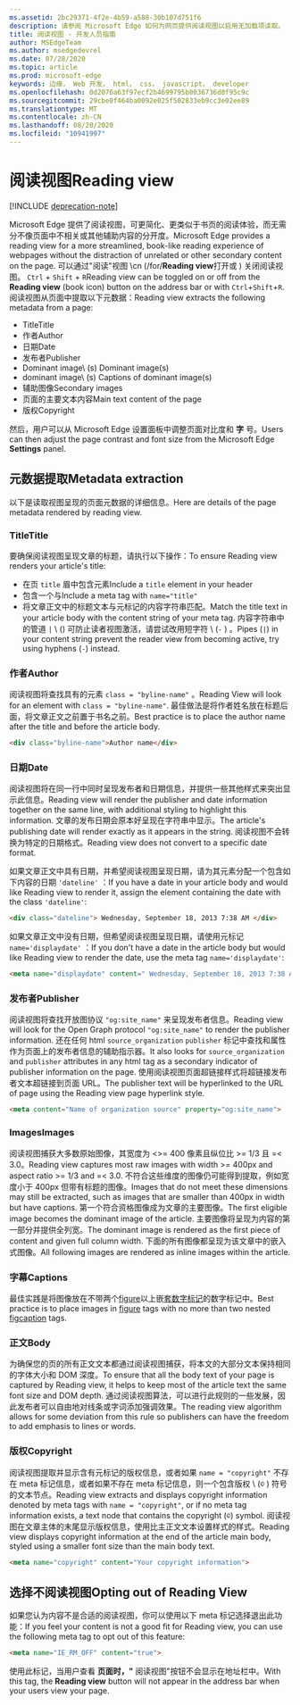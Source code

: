 ```yaml
---
ms.assetid: 2bc29371-4f2e-4b59-a588-30b107d751f6
description: 请参阅 Microsoft Edge 如何为网页提供阅读视图以启用无加载项读取。
title: 阅读视图 - 开发人员指南
author: MSEdgeTeam
ms.author: msedgedevrel
ms.date: 07/28/2020
ms.topic: article
ms.prod: microsoft-edge
keywords: 边缘， Web 开发， html， css， javascript， developer
ms.openlocfilehash: 0d2076a63f97ecf2b4699795b0036736d0f95c9c
ms.sourcegitcommit: 29cbe0f464ba0092e025f502833eb9cc3e02ee89
ms.translationtype: MT
ms.contentlocale: zh-CN
ms.lasthandoff: 08/20/2020
ms.locfileid: "10941997"
---
```

# <span data-ttu-id="94d01-104">阅读视图</span><span class="sxs-lookup"><span data-stu-id="94d01-104">Reading view</span></span>  

[!INCLUDE [deprecation-note](../../includes/legacy-edge-note.md)]  

<span data-ttu-id="94d01-105">Microsoft Edge 提供了阅读视图，可更简化、更类似于书页的阅读体验，而无需分不像页面中不相关或其他辅助内容的分开度。</span><span class="sxs-lookup"><span data-stu-id="94d01-105">Microsoft Edge provides a reading view for a more streamlined, book-like reading experience of webpages without the distraction of unrelated or other secondary content on the page.</span></span>  <span data-ttu-id="94d01-106">可以通过"阅读"视图 \cn (/for/**Reading view**打开或 ) 关闭阅读视图。 `Ctrl` + `Shift` + `R`</span><span class="sxs-lookup"><span data-stu-id="94d01-106">Reading view can be toggled on or off from the **Reading view** \(book icon\) button on the address bar or with `Ctrl`+`Shift`+`R`.</span></span>  <span data-ttu-id="94d01-107">阅读视图从页面中提取以下元数据：</span><span class="sxs-lookup"><span data-stu-id="94d01-107">Reading view extracts the following metadata from a page:</span></span>  

*   <span data-ttu-id="94d01-108">Title</span><span class="sxs-lookup"><span data-stu-id="94d01-108">Title</span></span>
*   <span data-ttu-id="94d01-109">作者</span><span class="sxs-lookup"><span data-stu-id="94d01-109">Author</span></span>
*   <span data-ttu-id="94d01-110">日期</span><span class="sxs-lookup"><span data-stu-id="94d01-110">Date</span></span>
*   <span data-ttu-id="94d01-111">发布者</span><span class="sxs-lookup"><span data-stu-id="94d01-111">Publisher</span></span>
*   <span data-ttu-id="94d01-112">Dominant image\ (s\) </span><span class="sxs-lookup"><span data-stu-id="94d01-112">Dominant image\(s\)</span></span>
*   <span data-ttu-id="94d01-113">dominant image\ (s\) </span><span class="sxs-lookup"><span data-stu-id="94d01-113">Captions of dominant image\(s\)</span></span>
*   <span data-ttu-id="94d01-114">辅助图像</span><span class="sxs-lookup"><span data-stu-id="94d01-114">Secondary images</span></span>
*   <span data-ttu-id="94d01-115">页面的主要文本内容</span><span class="sxs-lookup"><span data-stu-id="94d01-115">Main text content of the page</span></span>
*   <span data-ttu-id="94d01-116">版权</span><span class="sxs-lookup"><span data-stu-id="94d01-116">Copyright</span></span>

<span data-ttu-id="94d01-117">然后，用户可以从 Microsoft Edge 设置面板中调整页面对比度和 **字** 号。</span><span class="sxs-lookup"><span data-stu-id="94d01-117">Users can then adjust the page contrast and font size from the Microsoft Edge **Settings** panel.</span></span>  

## <span data-ttu-id="94d01-118">元数据提取</span><span class="sxs-lookup"><span data-stu-id="94d01-118">Metadata extraction</span></span>  

<span data-ttu-id="94d01-119">以下是读取视图呈现的页面元数据的详细信息。</span><span class="sxs-lookup"><span data-stu-id="94d01-119">Here are details of the page metadata rendered by reading view.</span></span>  

### <span data-ttu-id="94d01-120">Title</span><span class="sxs-lookup"><span data-stu-id="94d01-120">Title</span></span>  

<span data-ttu-id="94d01-121">要确保阅读视图呈现文章的标题，请执行以下操作：</span><span class="sxs-lookup"><span data-stu-id="94d01-121">To ensure Reading view renders your article's title:</span></span>  

*   <span data-ttu-id="94d01-122">在页 `title` 眉中包含元素</span><span class="sxs-lookup"><span data-stu-id="94d01-122">Include a `title` element in your header</span></span>  
*   <span data-ttu-id="94d01-123">包含一个与</span><span class="sxs-lookup"><span data-stu-id="94d01-123">Include a meta tag with</span></span> `name="title"`  
*   <span data-ttu-id="94d01-124">将文章正文中的标题文本与元标记的内容字符串匹配。</span><span class="sxs-lookup"><span data-stu-id="94d01-124">Match the title text in your article body with the content string of your meta tag.</span></span>  <span data-ttu-id="94d01-125">内容字符串中的管道 `|` \ (\) 可防止读者视图激活，请尝试改用短字符 \ (`-` \) 。</span><span class="sxs-lookup"><span data-stu-id="94d01-125">Pipes \(`|`\) in your content string prevent the reader view from becoming active, try using hyphens \(`-`\) instead.</span></span>  

### <span data-ttu-id="94d01-126">作者</span><span class="sxs-lookup"><span data-stu-id="94d01-126">Author</span></span>  

<span data-ttu-id="94d01-127">阅读视图将查找具有的元素 `class = "byline-name"` 。</span><span class="sxs-lookup"><span data-stu-id="94d01-127">Reading View will look for an element with `class = "byline-name"`.</span></span>  <span data-ttu-id="94d01-128">最佳做法是将作者姓名放在标题后面，将文章正文之前置于书名之前。</span><span class="sxs-lookup"><span data-stu-id="94d01-128">Best practice is to place the author name after the title and before the article body.</span></span>  

```html
<div class="byline-name">Author name</div>
```  

### <span data-ttu-id="94d01-129">日期</span><span class="sxs-lookup"><span data-stu-id="94d01-129">Date</span></span>  

<span data-ttu-id="94d01-130">阅读视图将在同一行中同时呈现发布者和日期信息，并提供一些其他样式来突出显示此信息。</span><span class="sxs-lookup"><span data-stu-id="94d01-130">Reading view will render the publisher and date information together on the same line, with additional styling to highlight this information.</span></span>  <span data-ttu-id="94d01-131">文章的发布日期会原本好呈现在字符串中显示。</span><span class="sxs-lookup"><span data-stu-id="94d01-131">The article's publishing date will render exactly as it appears in the string.</span></span>  <span data-ttu-id="94d01-132">阅读视图不会转换为特定的日期格式。</span><span class="sxs-lookup"><span data-stu-id="94d01-132">Reading view does not convert to a specific date format.</span></span>  

<span data-ttu-id="94d01-133">如果文章正文中具有日期，并希望阅读视图呈现日期，请为其元素分配一个包含如下内容的日期 `'dateline'` ：</span><span class="sxs-lookup"><span data-stu-id="94d01-133">If you have a date in your article body and would like Reading view to render it, assign the element containing the date with the class `'dateline'`:</span></span>  

```html
<div class="dateline"> Wednesday, September 18, 2013 7:38 AM </div>
```  

<span data-ttu-id="94d01-134">如果文章正文中没有日期，但希望阅读视图呈现日期，请使用元标记 `name='displaydate'` ：</span><span class="sxs-lookup"><span data-stu-id="94d01-134">If you don't have a date in the article body but would like Reading view to render the date, use the meta tag `name='displaydate'`:</span></span>  

```html
<meta name="displaydate" content=" Wednesday, September 18, 2013 7:38 AM ">
```  

### <span data-ttu-id="94d01-135">发布者</span><span class="sxs-lookup"><span data-stu-id="94d01-135">Publisher</span></span>  

<span data-ttu-id="94d01-136">阅读视图将查找开放图协议 `"og:site_name"` 来呈现发布者信息。</span><span class="sxs-lookup"><span data-stu-id="94d01-136">Reading view will look for the Open Graph protocol `"og:site_name"` to render the publisher information.</span></span>  <span data-ttu-id="94d01-137">还在任何 html `source_organization` `publisher` 标记中查找和属性作为页面上的发布者信息的辅助指示器。</span><span class="sxs-lookup"><span data-stu-id="94d01-137">It also looks for `source_organization` and `publisher` attributes in any html tag as a secondary indicator of publisher information on the page.</span></span>  <span data-ttu-id="94d01-138">使用阅读视图页面超链接样式将超链接发布者文本超链接到页面 URL。</span><span class="sxs-lookup"><span data-stu-id="94d01-138">The publisher text will be hyperlinked to the URL of page using the Reading view page hyperlink style.</span></span>  

```html
<meta content="Name of organization source" property="og:site_name">
```  

### <span data-ttu-id="94d01-139">Images</span><span class="sxs-lookup"><span data-stu-id="94d01-139">Images</span></span>  

<span data-ttu-id="94d01-140">阅读视图捕获大多数原始图像，其宽度为 <&gt;= 400 像素且纵位比 &gt;= 1/3 且 =&lt; 3.0。</span><span class="sxs-lookup"><span data-stu-id="94d01-140">Reading view captures most raw images with width >= 400px and aspect ratio >= 1/3 and =< 3.0.</span></span>  <span data-ttu-id="94d01-141">不符合这些维度的图像仍可能得到提取，例如宽度小于 400px 但带有标题的图像。</span><span class="sxs-lookup"><span data-stu-id="94d01-141">Images that do not meet these dimensions may still be extracted, such as images that are smaller than 400px in width but have captions.</span></span>  <span data-ttu-id="94d01-142">第一个符合资格图像成为文章的主要图像。</span><span class="sxs-lookup"><span data-stu-id="94d01-142">The first eligible image becomes the dominant image of the article.</span></span>  <span data-ttu-id="94d01-143">主要图像将呈现为内容的第一部分并提供全列宽。</span><span class="sxs-lookup"><span data-stu-id="94d01-143">The dominant image is rendered as the first piece of content and given full column width.</span></span>  <span data-ttu-id="94d01-144">下面的所有图像都呈现为该文章中的嵌入式图像。</span><span class="sxs-lookup"><span data-stu-id="94d01-144">All following images are rendered as inline images within the article.</span></span>  

### <span data-ttu-id="94d01-145">字幕</span><span class="sxs-lookup"><span data-stu-id="94d01-145">Captions</span></span>  

<span data-ttu-id="94d01-146">最佳实践是将图像放在不带两个[figure](https://developer.mozilla.org/docs/Web/HTML/Element/figure)以上嵌[套数字标记](https://developer.mozilla.org/docs/Web/HTML/Element/figcaption)的数字标记中。</span><span class="sxs-lookup"><span data-stu-id="94d01-146">Best practice is to place images in [figure](https://developer.mozilla.org/docs/Web/HTML/Element/figure) tags with no more than two nested [figcaption](https://developer.mozilla.org/docs/Web/HTML/Element/figcaption) tags.</span></span>  

### <span data-ttu-id="94d01-147">正文</span><span class="sxs-lookup"><span data-stu-id="94d01-147">Body</span></span>  

<span data-ttu-id="94d01-148">为确保您的页的所有正文文本都通过阅读视图捕获，将本文的大部分文本保持相同的字体大小和 DOM 深度。</span><span class="sxs-lookup"><span data-stu-id="94d01-148">To ensure that all the body text of your page is captured by Reading view, it helps to keep most of the article text the same font size and DOM depth.</span></span>  <span data-ttu-id="94d01-149">通过阅读视图算法，可以进行此规则的一些发展，因此发布者可以自由地对线条或字词添加强调效果。</span><span class="sxs-lookup"><span data-stu-id="94d01-149">The reading view algorithm allows for some deviation from this rule so publishers can have the freedom to add emphasis to lines or words.</span></span>  

### <span data-ttu-id="94d01-150">版权</span><span class="sxs-lookup"><span data-stu-id="94d01-150">Copyright</span></span>  

<span data-ttu-id="94d01-151">阅读视图提取并显示含有元标记的版权信息，或者如果 `name = "copyright"` 不存在 meta 标记信息，或者如果不存在 meta 标记信息，则一个包含版权 \ (`©` \) 符号的文本节点。</span><span class="sxs-lookup"><span data-stu-id="94d01-151">Reading view extracts and displays copyright information denoted by meta tags with `name = "copyright"`, or if no meta tag information exists, a text node that contains the copyright \(`©`\) symbol.</span></span>  <span data-ttu-id="94d01-152">阅读视图在文章主体的末尾显示版权信息，使用比主正文文本设置样式的样式。</span><span class="sxs-lookup"><span data-stu-id="94d01-152">Reading view displays copyright information at the end of the article main body, styled using a smaller font size than the main body text.</span></span>  

```html
<meta name="copyright" content="Your copyright information">
```  

## <span data-ttu-id="94d01-153">选择不阅读视图</span><span class="sxs-lookup"><span data-stu-id="94d01-153">Opting out of Reading View</span></span>  

<span data-ttu-id="94d01-154">如果您认为内容不是合适的阅读视图，你可以使用以下 meta 标记选择退出此功能：</span><span class="sxs-lookup"><span data-stu-id="94d01-154">If you feel your content is not a good fit for Reading view, you can use the following meta tag to opt out of this feature:</span></span>  

```html
<meta name="IE_RM_OFF" content="true">
```  

<span data-ttu-id="94d01-155">使用此标记，当用户查看 **页面时，"** 阅读视图"按钮不会显示在地址栏中。</span><span class="sxs-lookup"><span data-stu-id="94d01-155">With this tag, the **Reading view** button will not appear in the address bar when your users view your page.</span></span>  
